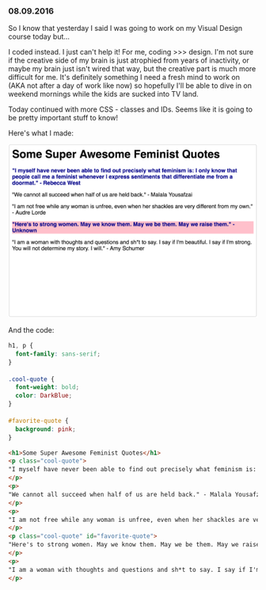 ### 08.09.2016

So I know that yesterday I said I was going to work on my Visual Design course today but...

I coded instead. I just can't help it! For me, coding >>> design. I'm not sure if the creative side of my brain is just 
atrophied from years of inactivity, or maybe my brain just isn't wired that way, but the creative part is much more difficult 
for me. It's definitely something I need a fresh mind to work on (AKA not after a day of work like now) so hopefully I'll be 
able to dive in on weekend mornings while the kids are sucked into TV land.

Today continued with more CSS - classes and IDs. Seems like it is going to be pretty important stuff to know!

Here's what I made:

![CSS 080916](/080916.png)

And the code:

```css
h1, p {
  font-family: sans-serif;
}

.cool-quote {
  font-weight: bold;
  color: DarkBlue;
}

#favorite-quote {
  background: pink;
}
```
```html
<h1>Some Super Awesome Feminist Quotes</h1>
<p class="cool-quote">
"I myself have never been able to find out precisely what feminism is: I only know that people call me a feminist whenever I express sentiments that differentiate me from a doormat." - Rebecca West
</p>
<p>
"We cannot all succeed when half of us are held back." - Malala Yousafzai
</p>
<p>
"I am not free while any woman is unfree, even when her shackles are very different from my own." - Audre Lorde
</p>
<p class="cool-quote" id="favorite-quote">
"Here's to strong women. May we know them. May we be them. May we raise them." - Unknown
</p>
<p>
"I am a woman with thoughts and questions and sh*t to say. I say if I'm beautiful. I say if I'm strong. You will not determine my story. I will." - Amy Schumer
</p>
```
